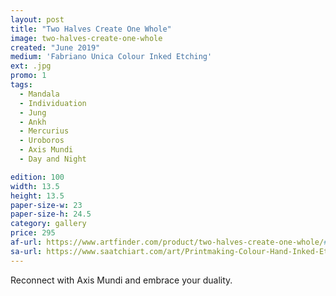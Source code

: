 ```yaml
---
layout: post
title: "Two Halves Create One Whole"
image: two-halves-create-one-whole
created: "June 2019"
medium: 'Fabriano Unica Colour Inked Etching'
ext: .jpg
promo: 1
tags:
  - Mandala
  - Individuation
  - Jung
  - Ankh
  - Mercurius
  - Uroboros
  - Axis Mundi
  - Day and Night

edition: 100
width: 13.5 
height: 13.5
paper-size-w: 23
paper-size-h: 24.5
category: gallery
price: 295
af-url: https://www.artfinder.com/product/two-halves-create-one-whole/#/
sa-url: https://www.saatchiart.com/art/Printmaking-Colour-Hand-Inked-Etching-Limited-Edition-of-100/19454/6234539/view
---
```


Reconnect with Axis Mundi and embrace your duality.
